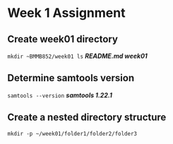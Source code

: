 # Week 1 Assignment

## Create week01 directory

`mkdir ~BMMB852/week01
ls`
***README.md week01***

## Determine samtools version
`samtools --version`
***samtools 1.22.1***

## Create a nested directory structure
```cd week01 
mkdir -p ~/week01/folder1/folder2/folder3